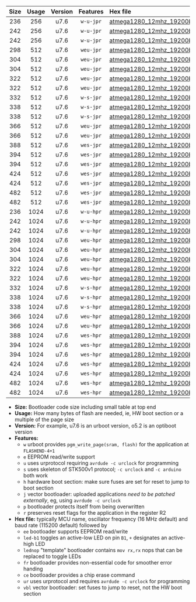 |Size|Usage|Version|Features|Hex file|
|:-:|:-:|:-:|:-:|:--|
|236|256|u7.6|`w-u-jpr`|[atmega1280_12mhz_19200bps_ur_vbl.hex](https://raw.githubusercontent.com/stefanrueger/urboot/main/bootloaders/atmega1280/fcpu_12mhz/19200_bps/atmega1280_12mhz_19200bps_ur_vbl.hex)|
|242|256|u7.6|`w-u-jpr`|[atmega1280_12mhz_19200bps_led+b7_ur_vbl.hex](https://raw.githubusercontent.com/stefanrueger/urboot/main/bootloaders/atmega1280/fcpu_12mhz/19200_bps/atmega1280_12mhz_19200bps_led+b7_ur_vbl.hex)|
|242|256|u7.6|`w-u-jpr`|[atmega1280_12mhz_19200bps_lednop_ur_vbl.hex](https://raw.githubusercontent.com/stefanrueger/urboot/main/bootloaders/atmega1280/fcpu_12mhz/19200_bps/atmega1280_12mhz_19200bps_lednop_ur_vbl.hex)|
|298|512|u7.6|`weu-jpr`|[atmega1280_12mhz_19200bps_ee_ur_vbl.hex](https://raw.githubusercontent.com/stefanrueger/urboot/main/bootloaders/atmega1280/fcpu_12mhz/19200_bps/atmega1280_12mhz_19200bps_ee_ur_vbl.hex)|
|304|512|u7.6|`weu-jpr`|[atmega1280_12mhz_19200bps_ee_led+b7_ur_vbl.hex](https://raw.githubusercontent.com/stefanrueger/urboot/main/bootloaders/atmega1280/fcpu_12mhz/19200_bps/atmega1280_12mhz_19200bps_ee_led+b7_ur_vbl.hex)|
|304|512|u7.6|`weu-jpr`|[atmega1280_12mhz_19200bps_ee_lednop_ur_vbl.hex](https://raw.githubusercontent.com/stefanrueger/urboot/main/bootloaders/atmega1280/fcpu_12mhz/19200_bps/atmega1280_12mhz_19200bps_ee_lednop_ur_vbl.hex)|
|322|512|u7.6|`weu-jpr`|[atmega1280_12mhz_19200bps_ee_led+b7_fr_ur_vbl.hex](https://raw.githubusercontent.com/stefanrueger/urboot/main/bootloaders/atmega1280/fcpu_12mhz/19200_bps/atmega1280_12mhz_19200bps_ee_led+b7_fr_ur_vbl.hex)|
|322|512|u7.6|`weu-jpr`|[atmega1280_12mhz_19200bps_ee_lednop_fr_ur_vbl.hex](https://raw.githubusercontent.com/stefanrueger/urboot/main/bootloaders/atmega1280/fcpu_12mhz/19200_bps/atmega1280_12mhz_19200bps_ee_lednop_fr_ur_vbl.hex)|
|332|512|u7.6|`w-s-jpr`|[atmega1280_12mhz_19200bps_vbl.hex](https://raw.githubusercontent.com/stefanrueger/urboot/main/bootloaders/atmega1280/fcpu_12mhz/19200_bps/atmega1280_12mhz_19200bps_vbl.hex)|
|338|512|u7.6|`w-s-jpr`|[atmega1280_12mhz_19200bps_led+b7_vbl.hex](https://raw.githubusercontent.com/stefanrueger/urboot/main/bootloaders/atmega1280/fcpu_12mhz/19200_bps/atmega1280_12mhz_19200bps_led+b7_vbl.hex)|
|338|512|u7.6|`w-s-jpr`|[atmega1280_12mhz_19200bps_lednop_vbl.hex](https://raw.githubusercontent.com/stefanrueger/urboot/main/bootloaders/atmega1280/fcpu_12mhz/19200_bps/atmega1280_12mhz_19200bps_lednop_vbl.hex)|
|366|512|u7.6|`weu-jpr`|[atmega1280_12mhz_19200bps_ee_led+b7_fr_ce_ur_vbl.hex](https://raw.githubusercontent.com/stefanrueger/urboot/main/bootloaders/atmega1280/fcpu_12mhz/19200_bps/atmega1280_12mhz_19200bps_ee_led+b7_fr_ce_ur_vbl.hex)|
|366|512|u7.6|`weu-jpr`|[atmega1280_12mhz_19200bps_ee_lednop_fr_ce_ur_vbl.hex](https://raw.githubusercontent.com/stefanrueger/urboot/main/bootloaders/atmega1280/fcpu_12mhz/19200_bps/atmega1280_12mhz_19200bps_ee_lednop_fr_ce_ur_vbl.hex)|
|388|512|u7.6|`wes-jpr`|[atmega1280_12mhz_19200bps_ee_vbl.hex](https://raw.githubusercontent.com/stefanrueger/urboot/main/bootloaders/atmega1280/fcpu_12mhz/19200_bps/atmega1280_12mhz_19200bps_ee_vbl.hex)|
|394|512|u7.6|`wes-jpr`|[atmega1280_12mhz_19200bps_ee_led+b7_vbl.hex](https://raw.githubusercontent.com/stefanrueger/urboot/main/bootloaders/atmega1280/fcpu_12mhz/19200_bps/atmega1280_12mhz_19200bps_ee_led+b7_vbl.hex)|
|394|512|u7.6|`wes-jpr`|[atmega1280_12mhz_19200bps_ee_lednop_vbl.hex](https://raw.githubusercontent.com/stefanrueger/urboot/main/bootloaders/atmega1280/fcpu_12mhz/19200_bps/atmega1280_12mhz_19200bps_ee_lednop_vbl.hex)|
|424|512|u7.6|`wes-jpr`|[atmega1280_12mhz_19200bps_ee_led+b7_fr_vbl.hex](https://raw.githubusercontent.com/stefanrueger/urboot/main/bootloaders/atmega1280/fcpu_12mhz/19200_bps/atmega1280_12mhz_19200bps_ee_led+b7_fr_vbl.hex)|
|424|512|u7.6|`wes-jpr`|[atmega1280_12mhz_19200bps_ee_lednop_fr_vbl.hex](https://raw.githubusercontent.com/stefanrueger/urboot/main/bootloaders/atmega1280/fcpu_12mhz/19200_bps/atmega1280_12mhz_19200bps_ee_lednop_fr_vbl.hex)|
|482|512|u7.6|`wes-jpr`|[atmega1280_12mhz_19200bps_ee_led+b7_fr_ce_vbl.hex](https://raw.githubusercontent.com/stefanrueger/urboot/main/bootloaders/atmega1280/fcpu_12mhz/19200_bps/atmega1280_12mhz_19200bps_ee_led+b7_fr_ce_vbl.hex)|
|482|512|u7.6|`wes-jpr`|[atmega1280_12mhz_19200bps_ee_lednop_fr_ce_vbl.hex](https://raw.githubusercontent.com/stefanrueger/urboot/main/bootloaders/atmega1280/fcpu_12mhz/19200_bps/atmega1280_12mhz_19200bps_ee_lednop_fr_ce_vbl.hex)|
|236|1024|u7.6|`w-u-hpr`|[atmega1280_12mhz_19200bps_ur.hex](https://raw.githubusercontent.com/stefanrueger/urboot/main/bootloaders/atmega1280/fcpu_12mhz/19200_bps/atmega1280_12mhz_19200bps_ur.hex)|
|242|1024|u7.6|`w-u-hpr`|[atmega1280_12mhz_19200bps_led+b7_ur.hex](https://raw.githubusercontent.com/stefanrueger/urboot/main/bootloaders/atmega1280/fcpu_12mhz/19200_bps/atmega1280_12mhz_19200bps_led+b7_ur.hex)|
|242|1024|u7.6|`w-u-hpr`|[atmega1280_12mhz_19200bps_lednop_ur.hex](https://raw.githubusercontent.com/stefanrueger/urboot/main/bootloaders/atmega1280/fcpu_12mhz/19200_bps/atmega1280_12mhz_19200bps_lednop_ur.hex)|
|298|1024|u7.6|`weu-hpr`|[atmega1280_12mhz_19200bps_ee_ur.hex](https://raw.githubusercontent.com/stefanrueger/urboot/main/bootloaders/atmega1280/fcpu_12mhz/19200_bps/atmega1280_12mhz_19200bps_ee_ur.hex)|
|304|1024|u7.6|`weu-hpr`|[atmega1280_12mhz_19200bps_ee_led+b7_ur.hex](https://raw.githubusercontent.com/stefanrueger/urboot/main/bootloaders/atmega1280/fcpu_12mhz/19200_bps/atmega1280_12mhz_19200bps_ee_led+b7_ur.hex)|
|304|1024|u7.6|`weu-hpr`|[atmega1280_12mhz_19200bps_ee_lednop_ur.hex](https://raw.githubusercontent.com/stefanrueger/urboot/main/bootloaders/atmega1280/fcpu_12mhz/19200_bps/atmega1280_12mhz_19200bps_ee_lednop_ur.hex)|
|322|1024|u7.6|`weu-hpr`|[atmega1280_12mhz_19200bps_ee_led+b7_fr_ur.hex](https://raw.githubusercontent.com/stefanrueger/urboot/main/bootloaders/atmega1280/fcpu_12mhz/19200_bps/atmega1280_12mhz_19200bps_ee_led+b7_fr_ur.hex)|
|322|1024|u7.6|`weu-hpr`|[atmega1280_12mhz_19200bps_ee_lednop_fr_ur.hex](https://raw.githubusercontent.com/stefanrueger/urboot/main/bootloaders/atmega1280/fcpu_12mhz/19200_bps/atmega1280_12mhz_19200bps_ee_lednop_fr_ur.hex)|
|332|1024|u7.6|`w-s-hpr`|[atmega1280_12mhz_19200bps.hex](https://raw.githubusercontent.com/stefanrueger/urboot/main/bootloaders/atmega1280/fcpu_12mhz/19200_bps/atmega1280_12mhz_19200bps.hex)|
|338|1024|u7.6|`w-s-hpr`|[atmega1280_12mhz_19200bps_led+b7.hex](https://raw.githubusercontent.com/stefanrueger/urboot/main/bootloaders/atmega1280/fcpu_12mhz/19200_bps/atmega1280_12mhz_19200bps_led+b7.hex)|
|338|1024|u7.6|`w-s-hpr`|[atmega1280_12mhz_19200bps_lednop.hex](https://raw.githubusercontent.com/stefanrueger/urboot/main/bootloaders/atmega1280/fcpu_12mhz/19200_bps/atmega1280_12mhz_19200bps_lednop.hex)|
|366|1024|u7.6|`weu-hpr`|[atmega1280_12mhz_19200bps_ee_led+b7_fr_ce_ur.hex](https://raw.githubusercontent.com/stefanrueger/urboot/main/bootloaders/atmega1280/fcpu_12mhz/19200_bps/atmega1280_12mhz_19200bps_ee_led+b7_fr_ce_ur.hex)|
|366|1024|u7.6|`weu-hpr`|[atmega1280_12mhz_19200bps_ee_lednop_fr_ce_ur.hex](https://raw.githubusercontent.com/stefanrueger/urboot/main/bootloaders/atmega1280/fcpu_12mhz/19200_bps/atmega1280_12mhz_19200bps_ee_lednop_fr_ce_ur.hex)|
|388|1024|u7.6|`wes-hpr`|[atmega1280_12mhz_19200bps_ee.hex](https://raw.githubusercontent.com/stefanrueger/urboot/main/bootloaders/atmega1280/fcpu_12mhz/19200_bps/atmega1280_12mhz_19200bps_ee.hex)|
|394|1024|u7.6|`wes-hpr`|[atmega1280_12mhz_19200bps_ee_led+b7.hex](https://raw.githubusercontent.com/stefanrueger/urboot/main/bootloaders/atmega1280/fcpu_12mhz/19200_bps/atmega1280_12mhz_19200bps_ee_led+b7.hex)|
|394|1024|u7.6|`wes-hpr`|[atmega1280_12mhz_19200bps_ee_lednop.hex](https://raw.githubusercontent.com/stefanrueger/urboot/main/bootloaders/atmega1280/fcpu_12mhz/19200_bps/atmega1280_12mhz_19200bps_ee_lednop.hex)|
|424|1024|u7.6|`wes-hpr`|[atmega1280_12mhz_19200bps_ee_led+b7_fr.hex](https://raw.githubusercontent.com/stefanrueger/urboot/main/bootloaders/atmega1280/fcpu_12mhz/19200_bps/atmega1280_12mhz_19200bps_ee_led+b7_fr.hex)|
|424|1024|u7.6|`wes-hpr`|[atmega1280_12mhz_19200bps_ee_lednop_fr.hex](https://raw.githubusercontent.com/stefanrueger/urboot/main/bootloaders/atmega1280/fcpu_12mhz/19200_bps/atmega1280_12mhz_19200bps_ee_lednop_fr.hex)|
|482|1024|u7.6|`wes-hpr`|[atmega1280_12mhz_19200bps_ee_led+b7_fr_ce.hex](https://raw.githubusercontent.com/stefanrueger/urboot/main/bootloaders/atmega1280/fcpu_12mhz/19200_bps/atmega1280_12mhz_19200bps_ee_led+b7_fr_ce.hex)|
|482|1024|u7.6|`wes-hpr`|[atmega1280_12mhz_19200bps_ee_lednop_fr_ce.hex](https://raw.githubusercontent.com/stefanrueger/urboot/main/bootloaders/atmega1280/fcpu_12mhz/19200_bps/atmega1280_12mhz_19200bps_ee_lednop_fr_ce.hex)|

- **Size:** Bootloader code size including small table at top end
- **Usage:** How many bytes of flash are needed, ie, HW boot section or a multiple of the page size
- **Version:** For example, u7.6 is an urboot version, o5.2 is an optiboot version
- **Features:**
  + `w` urboot provides `pgm_write_page(sram, flash)` for the application at `FLASHEND-4+1`
  + `e` EEPROM read/write support
  + `u` uses urprotocol requiring `avrdude -c urclock` for programming
  + `s` uses skeleton of STK500v1 protocol; `-c urclock` and `-c arduino` both work
  + `h` hardware boot section: make sure fuses are set for reset to jump to boot section
  + `j` vector bootloader: uploaded applications *need to be patched externally*, eg, using `avrdude -c urclock`
  + `p` bootloader protects itself from being overwritten
  + `r` preserves reset flags for the application in the register R2
- **Hex file:** typically MCU name, oscillator frequency (16 MHz default) and baud rate (115200 default) followed by
  + `ee` bootloader supports EEPROM read/write
  + `led-b1` toggles an active-low LED on pin `B1`, `+` designates an active-high LED
  + `lednop` "template" bootloader contains `mov rx,rx` nops that can be replaced to toggle LEDs
  + `fr` bootloader provides non-essential code for smoother error handing
  + `ce` bootloader provides a chip erase command
  + `ur` uses urprotocol and requires `avrdude -c urclock` for programming
  + `vbl` vector bootloader: set fuses to jump to reset, not the HW boot section

